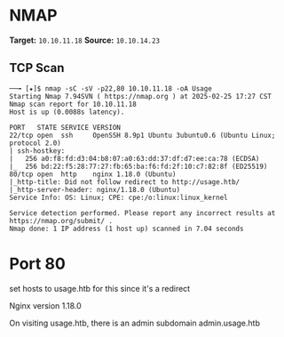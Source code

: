 # NMAP

**Target:** `10.10.11.18`
**Source:** `10.10.14.23`

## TCP Scan

```
──╼ [★]$ nmap -sC -sV -p22,80 10.10.11.18 -oA Usage
Starting Nmap 7.94SVN ( https://nmap.org ) at 2025-02-25 17:27 CST
Nmap scan report for 10.10.11.18
Host is up (0.0088s latency).

PORT   STATE SERVICE VERSION
22/tcp open  ssh     OpenSSH 8.9p1 Ubuntu 3ubuntu0.6 (Ubuntu Linux; protocol 2.0)
| ssh-hostkey: 
|   256 a0:f8:fd:d3:04:b8:07:a0:63:dd:37:df:d7:ee:ca:78 (ECDSA)
|_  256 bd:22:f5:28:77:27:fb:65:ba:f6:fd:2f:10:c7:82:8f (ED25519)
80/tcp open  http    nginx 1.18.0 (Ubuntu)
|_http-title: Did not follow redirect to http://usage.htb/
|_http-server-header: nginx/1.18.0 (Ubuntu)
Service Info: OS: Linux; CPE: cpe:/o:linux:linux_kernel

Service detection performed. Please report any incorrect results at https://nmap.org/submit/ .
Nmap done: 1 IP address (1 host up) scanned in 7.04 seconds
```

# Port 80

set hosts to usage.htb for this since it's a redirect

Nginx version 1.18.0

On visiting usage.htb, there is an admin subdomain admin.usage.htb